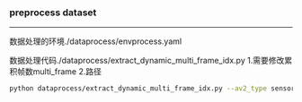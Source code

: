 ### preprocess dataset
---
数据处理的环境./dataprocess/envprocess.yaml 

数据处理代码./dataprocess/extract_dynamic_multi_frame_idx.py
1.需要修改累积帧数multi_frame  2.路径
```bash
python dataprocess/extract_dynamic_multi_frame_idx.py --av2_type sensor --data_mode train --argo_dir /data0/dataset/av2 --output_dir /data1/dataset/av2/debug2 --multi_frame 5
```
